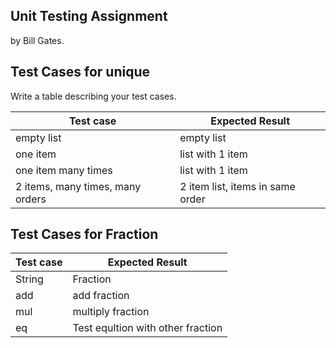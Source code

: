 ## Unit Testing Assignment

by Bill Gates.


## Test Cases for unique

Write a table describing your test cases.

| Test case              |  Expected Result    |
|------------------------|---------------------|
| empty list             |  empty list         |
| one item               |  list with 1 item   |
| one item many times    |  list with 1 item   |
| 2 items, many times, many orders | 2 item list, items in same order  |



## Test Cases for Fraction
| Test case              |  Expected Result    |
|------------------------|---------------------|
| String                 |  Fraction           |
| add                    |  add fraction       |
| mul                    |  multiply fraction  |
| eq                     | Test equltion with other fraction  |
